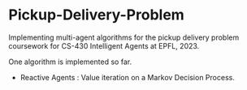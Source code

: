 # Pickup-Delivery-Problem

Implementing multi-agent algorithms for the pickup delivery problem coursework for CS-430 Intelligent Agents at EPFL, 2023. 

One algorithm is implemented so far.
+ Reactive Agents : Value iteration on a Markov Decision Process. 


